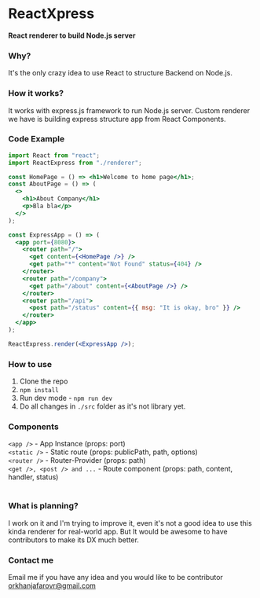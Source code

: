 # ReactXpress

**React renderer to build Node.js server**
<br />

### Why?

It's the only crazy idea to use React to structure Backend on Node.js.
<br />

### How it works?

It works with express.js framework to run Node.js server. Custom renderer we have is building express structure app from React Components.
<br />

### Code Example

```jsx
import React from "react";
import ReactExpress from "./renderer";

const HomePage = () => <h1>Welcome to home page</h1>;
const AboutPage = () => (
  <>
    <h1>About Company</h1>
    <p>Bla bla</p>
  </>
);

const ExpressApp = () => (
  <app port={8080}>
    <router path="/">
      <get content={<HomePage />} />
      <get path="*" content="Not Found" status={404} />
    </router>
    <router path="/company">
      <get path="/about" content={<AboutPage />} />
    </router>
    <router path="/api">
      <post path="/status" content={{ msg: "It is okay, bro" }} />
    </router>
  </app>
);

ReactExpress.render(<ExpressApp />);
```

### How to use

1. Clone the repo
2. `npm install`
3. Run dev mode - `npm run dev`
4. Do all changes in `./src` folder as it's not library yet.

### Components

`<app />` - App Instance (props: port)
<br/>
`<static />` - Static route (props: publicPath, path, options)
<br/>
`<router />` - Router-Provider (props: path)
<br/>
`<get />, <post /> and ...` - Route component (props: path, content, handler, status)
<br />
<br />

### What is planning?

I work on it and I'm trying to improve it, even it's not a good idea to use this kinda renderer for real-world app. But It would be awesome to have contributors to make its DX much better.

### Contact me

Email me if you have any idea and you would like to be contributor [orkhanjafarovr@gmail.com](mailto:orkhanjafarovr@gmail.com)
